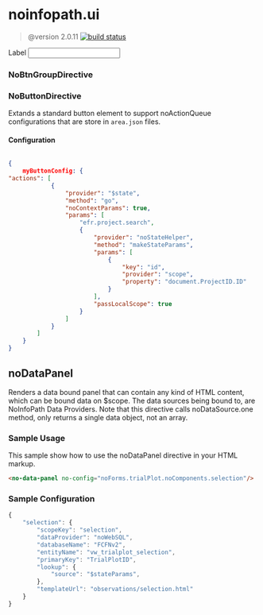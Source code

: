  # noinfopath.ui

 > @version 2.0.11
[![build status](http://gitlab.imginconline.com/noinfopath/noinfopath-ui/badges/master/build.svg)](http://gitlab.imginconline.com/noinfopath/noinfopath-ui/commits/master)


<div class="no-ctrl-group" noid="NOIDbe97eec4fd53452ba72be0281d83bbad" dnd-list="" dnd-drop="">
	<label>Label</label>
	<control>
		<input class="form-control">
	</control>
</div>

### NoBtnGroupDirective

### NoButtonDirective

Extands a standard button element to support noActionQueue configurations
that are store in `area.json` files.


#### Configuration

```json

{
	myButtonConfig: {
"actions": [
			{
				"provider": "$state",
				"method": "go",
				"noContextParams": true,
				"params": [
					"efr.project.search",
					{
						"provider": "noStateHelper",
						"method": "makeStateParams",
						"params": [
							{
								"key": "id",
								"provider": "scope",
								"property": "document.ProjectID.ID"
							}
						],
						"passLocalScope": true
					}
				]
			}
		]
	}
}

```


  ##  noDataPanel

  Renders a data bound panel that can contain
  any kind of HTML content, which can be bound
  data on $scope.  The data sources being bound
  to, are NoInfoPath Data Providers. Note that
  this directive calls noDataSource.one method,
  only returns a single data object, not an array.

  ### Sample Usage

  This sample show how to use the noDataPanel
  directive in your HTML markup.

  ```html
  <no-data-panel no-config="noForms.trialPlot.noComponents.selection"/>
  ```

  ### Sample Configuration

  ```js
  {
      "selection": {
          "scopeKey": "selection",
          "dataProvider": "noWebSQL",
          "databaseName": "FCFNv2",
          "entityName": "vw_trialplot_selection",
          "primaryKey": "TrialPlotID",
          "lookup": {
              "source": "$stateParams",
          },
          "templateUrl": "observations/selection.html"
      }
  }
  ```

